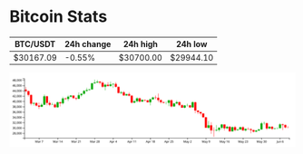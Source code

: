 # Bitcoin Stats

BTC/USDT|24h change|24h high|24h low|
|---|---|---|---|
|$30167.09|-0.55%|$30700.00|$29944.10|

<img src="./chart.svg">
